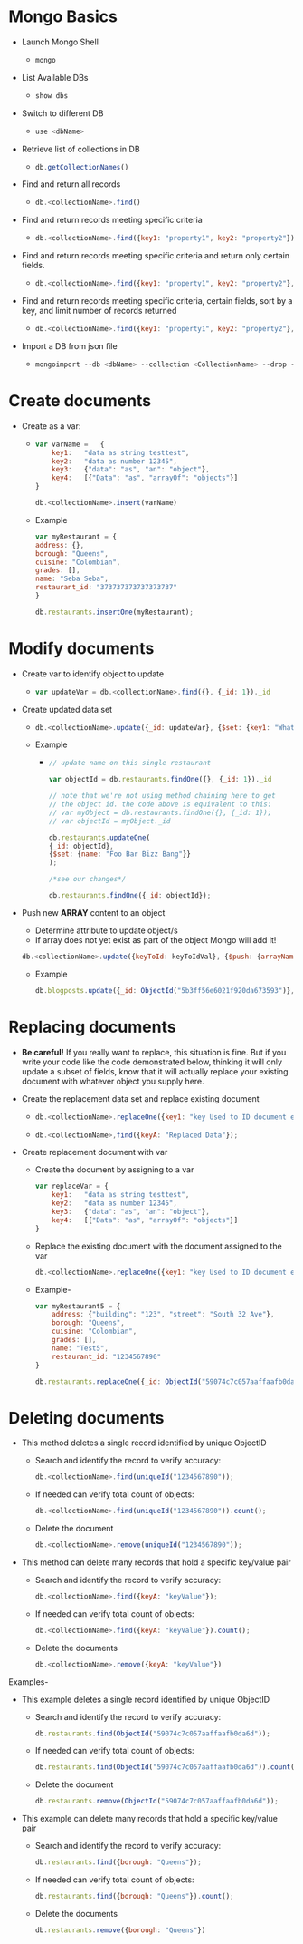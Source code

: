 # Mongo Basics

*   Launch Mongo Shell
    *   ~~~ js
        mongo
        ~~~

    
*   List Available DBs
    *   ~~~ js
        show dbs
        ~~~

*   Switch to different DB
    *   ~~~ js
        use <dbName>
        ~~~

*   Retrieve list of collections in DB
    *   ~~~ js
        db.getCollectionNames()
        ~~~

*   Find and return all records
    *   ~~~ js
        db.<collectionName>.find()
        ~~~

*   Find and return records meeting specific criteria
    *   ~~~ js
        db.<collectionName>.find({key1: "property1", key2: "property2"})
        ~~~

*   Find and return records meeting specific criteria and return only certain fields.
    *   ~~~ js
        db.<collectionName>.find({key1: "property1", key2: "property2"}, {keyA:1, keyB:1})
        ~~~

*   Find and return records meeting specific criteria, certain fields, sort by a key, and limit number of records returned
    *   ~~~ js
        db.<collectionName>.find({key1: "property1", key2: "property2"}, {keyA:1, keyB:1}).sort({sortKey:1}).limit(5)
        ~~~

*   Import a DB from json file
    *   ~~~ js
        mongoimport --db <dbName> --collection <CollectionName> --drop --file ~/<path-to-unzipped-data-file>
        ~~~


# Create documents

*   Create as a var:
    *   ~~~ js
        var varName =   {
            key1:   "data as string testtest",
            key2:   "data as number 12345",
            key3:   {"data": "as", "an": "object"},
            key4:   [{"Data": "as", "arrayOf": "objects"}]
        }

        db.<collectionName>.insert(varName)
        ~~~
    
    *   Example
        ~~~ js
        var myRestaurant = {
        address: {},
        borough: "Queens",
        cuisine: "Colombian",
        grades: [],
        name: "Seba Seba",
        restaurant_id: "373737373737373737"
        }

        db.restaurants.insertOne(myRestaurant);
        ~~~


# Modify documents

*   Create var to identify object to update
    *   ~~~ js
        var updateVar = db.<collectionName>.find({}, {_id: 1})._id
        ~~~

*   Create updated data set
    *   ~~~ js
        db.<collectionName>.update({_id: updateVar}, {$set: {key1: "What to update"}});
        ~~~

    *   Example
        *   ~~~ js
            // update name on this single restaurant

            var objectId = db.restaurants.findOne({}, {_id: 1})._id

            // note that we're not using method chaining here to get
            // the object id. the code above is equivalent to this:
            // var myObject = db.restaurants.findOne({}, {_id: 1});
            // var objectId = myObject._id

            db.restaurants.updateOne(
            {_id: objectId},
            {$set: {name: "Foo Bar Bizz Bang"}}
            );
            
            /*see our changes*/
            
            db.restaurants.findOne({_id: objectId});
            ~~~

*   Push new **ARRAY** content to an object
    *   Determine attribute to update object/s
    *   If array does not yet exist as part of the object Mongo will add it!
    ~~~ js
    db.<collectionName>.update({keyToId: keyToIdVal}, {$push: {arrayName: {"arrayKey": "arrayKeyVal or string"}}})
    ~~~

    *   Example
        ~~~ js
        db.blogposts.update({_id: ObjectId("5b3ff56e6021f920da673593")}, {$push: {comments: {"content": "wubba dubba lub dub!!"}}})
        ~~~


# Replacing documents

*   **Be careful!** If you really want to replace, this situation is fine. But if you write your code like the code demonstrated below, thinking it will only update a subset of fields, know that it will actually replace your existing document with whatever object you supply here.

*   Create the replacement data set and replace existing document
    *   ~~~ js
        db.<collectionName>.replaceOne({key1: "key Used to ID document ex: name"}, {keyA: "key used to replace existing document"});~~~

    *   ~~~ js
        db.<collectionName>,find({keyA: "Replaced Data"});

*   Create replacement document with var
    *   Create the document by assigning to a var
        ~~~ js
        var replaceVar = {
            key1:   "data as string testtest",
            key2:   "data as number 12345",
            key3:   {"data": "as", "an": "object"},
            key4:   [{"Data": "as", "arrayOf": "objects"}]
        }
        ~~~
    *   Replace the existing document with the document assigned to the var
        ~~~ js
        db.<collectionName>.replaceOne({key1: "key Used to ID document ex: ObjectId"}, replaceVar);
        ~~~

    *   Example-
        ~~~ js
        var myRestaurant5 = {
            address: {"building": "123", "street": "South 32 Ave"},
            borough: "Queens",
            cuisine: "Colombian",
            grades: [],
            name: "Test5",
            restaurant_id: "1234567890"
        }

        db.restaurants.replaceOne({_id: ObjectId("59074c7c057aaffaafb0da6d")}, myRestaurant5)
        ~~~

# Deleting documents

*   This method deletes a single record identified by unique ObjectID
    *   Search and identify the record to verify accuracy:
        ~~~js
        db.<collectionName>.find(uniqueId("1234567890"));
        ~~~
    *   If needed can verify total count of objects:
        ~~~ js
        db.<collectionName>.find(uniqueId("1234567890")).count();
        ~~~
    *   Delete the document
        ~~~ js
        db.<collectionName>.remove(uniqueId("1234567890"));
        ~~~

*   This method can delete many records that hold a specific key/value pair
    *   Search and identify the record to verify accuracy:
        ~~~js
        db.<collectionName>.find({keyA: "keyValue"});
        ~~~
    *   If needed can verify total count of objects:
        ~~~ js
        db.<collectionName>.find({keyA: "keyValue"}).count();
        ~~~
    *   Delete the documents
        ~~~ js
        db.<collectionName>.remove({keyA: "keyValue"})
        ~~~

Examples-

*   This example deletes a single record identified by unique ObjectID
    *   Search and identify the record to verify accuracy:
        ~~~js
        db.restaurants.find(ObjectId("59074c7c057aaffaafb0da6d"));
        ~~~
    *   If needed can verify total count of objects:
        ~~~ js
        db.restaurants.find(ObjectId("59074c7c057aaffaafb0da6d")).count();
        ~~~
    *   Delete the document
        ~~~ js
        db.restaurants.remove(ObjectId("59074c7c057aaffaafb0da6d"));
        ~~~

*   This example can delete many records that hold a specific key/value pair
    *   Search and identify the record to verify accuracy:
        ~~~js
        db.restaurants.find({borough: "Queens"});
        ~~~
    *   If needed can verify total count of objects:
        ~~~ js
        db.restaurants.find({borough: "Queens"}).count();
        ~~~
    *   Delete the documents
        ~~~ js
        db.restaurants.remove({borough: "Queens"})
        ~~~


   